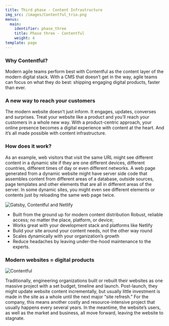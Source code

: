 ```yaml
---
title: Third phase - Content Infrastructure
img_src: /images/Contentful_trio.png
menus:
  main:
    identifier: phase_three
    title: Phase three - Contentful
    weight: 4
template: page
---
```

### Why Contentful?

Modern agile teams perform best with Contentful as the content layer of the modern digital stack. With a CMS that doesn’t get in the way, agile teams can focus on what they do best: shipping engaging digital products, faster than ever.

### A new way to reach your customers

The modern website doesn’t just inform. It engages, updates, converses and surprises. Treat your website like a product and you’ll reach your customers in a whole new way. With a product-centric approach, your online presence becomes a digital experience with content at the heart. And it’s all made possible with content infrastructure.

### How does it work?

As an example, web visitors that visit the same URL might see different content in a dynamic site if they are one different devices, different countries, different times of day or even different networks. A web page generated from a dynamic website might have server side code that assembles content from different areas of a database, outside sources, page templates and other elements that are all in different areas of the server. In some dynamic sites, you might even see different elements or contents just by reloading the same web page twice.

![Gatsby, Contentful and Netlify](/images/jam-stack-works.png "A dynamic trio")

* Built from the ground up for modern content distribution Robust, reliable access; no matter the place, platform, or device;
* Works great with your development stack and platforms like Netlify
* Build your site around your content needs, not the other way round
* Scales dynamically with your organization’s growth
* Reduce headaches by leaving under-the-hood maintenance to the experts.

### Modern websites = digital products

![Contentful](/images/Contentful_gross.jpeg "Static site generators + content infrastructure")

Traditionally, engineering organizations built or rebuilt their websites as one massive project with a set budget, timeline and launch. Post-launch, they might update website content incrementally, but usually little investment is made in the site as a whole until the next major “site refresh.” For the company, this means another costly and resource-intensive project that usually happens every several years. In the meantime, the website’s users, as well as the market and business, all move forward, leaving the website to stagnate.
